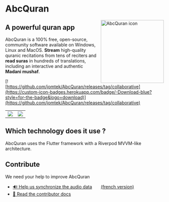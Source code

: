 # AbcQuran
<img src="https://i.imgur.com/aH0W4DG.png" alt="AbcQuran icon" align=right width=200px />

## A powerful quran app
AbcQuran is a 100% free, open-source, community software available on Windows, Linux and MacOS. **Stream** high-quality quranic recitations from tens of reciters and **read suras** in hundreds of translations, including an interactive and authentic **Madani mushaf**.

[![https://github.com/jomtek/AbcQuran/releases/tag/collaborative](https://custom-icon-badges.herokuapp.com/badge/-Download-blue?style=for-the-badge&logo=download)](https://github.com/jomtek/AbcQuran/releases/tag/collaborative)

<table border="0">
 <tr>
    <td><img src="https://i.imgur.com/43fXC39.png"></td>
    <td><img src="https://i.imgur.com/lwyCj8o.png"></td>
 </tr>
</table>

## Which technology does it use ?
AbcQuran uses the Flutter framework with a Riverpod MVVM-like architecture.

## Contribute
We need your help to improve AbcQuran<br>
- [🔊 Help us synchronize the audio data](https://www.youtube.com/watch?v=CL2cN2zhCm0)&emsp;&emsp;[(french version)](https://www.youtube.com/watch?v=p4eLZa9lC0M)
- [📖 Read the contributor docs](CONTRIBUTE.md)

